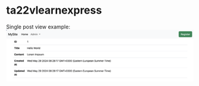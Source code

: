 # ta22vlearnexpress

Single post view example:
![example](assets/Screenshot%202024-05-29%20at%2008.42.11.png)
